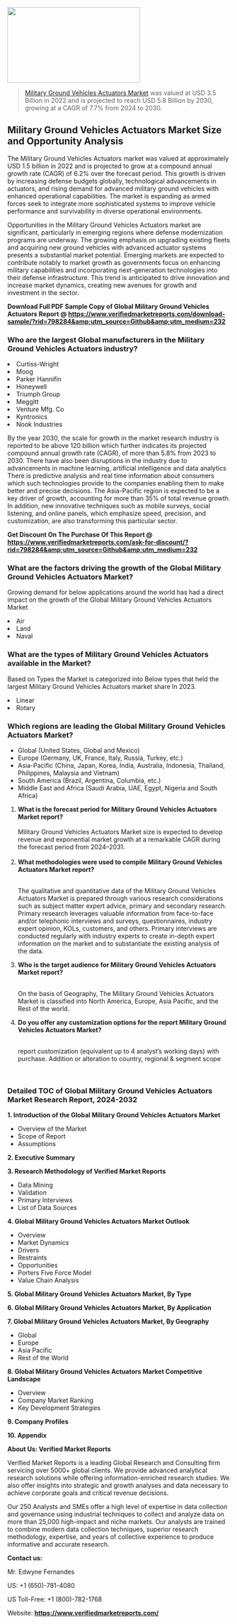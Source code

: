 <img src="https://ffe5etoiles.com/wp-content/uploads/2024/12/MST1-300x171.png" alt="" width="300" height="171" class="alignnone size-medium wp-image-20088" /><blockquote><p><p><a href="https://www.verifiedmarketreports.com/download-sample/?rid=798284&utm_source=Github&utm_medium=232" target="_blank">Military Ground Vehicles Actuators Market</a> was valued at USD 3.5 Billion in 2022 and is projected to reach USD 5.8 Billion by 2030, growing at a CAGR of 7.7% from 2024 to 2030.</p></blockquote><p><h2>Military Ground Vehicles Actuators Market Size and Opportunity Analysis</h2><p>The Military Ground Vehicles Actuators market was valued at approximately USD 1.5 billion in 2022 and is projected to grow at a compound annual growth rate (CAGR) of 6.2% over the forecast period. This growth is driven by increasing defense budgets globally, technological advancements in actuators, and rising demand for advanced military ground vehicles with enhanced operational capabilities. The market is expanding as armed forces seek to integrate more sophisticated systems to improve vehicle performance and survivability in diverse operational environments.</p><p>Opportunities in the Military Ground Vehicles Actuators market are significant, particularly in emerging regions where defense modernization programs are underway. The growing emphasis on upgrading existing fleets and acquiring new ground vehicles with advanced actuator systems presents a substantial market potential. Emerging markets are expected to contribute notably to market growth as governments focus on enhancing military capabilities and incorporating next-generation technologies into their defense infrastructure. This trend is anticipated to drive innovation and increase market dynamics, creating new avenues for growth and investment in the sector.</p></p><p class=""><strong>Download Full PDF Sample Copy of Global Military Ground Vehicles Actuators Report @ <a href="https://www.verifiedmarketreports.com/download-sample/?rid=798284&amp;utm_source=Github&amp;utm_medium=232" target="_blank">https://www.verifiedmarketreports.com/download-sample/?rid=798284&amp;utm_source=Github&amp;utm_medium=232</a></strong></p><h3 id="" class="">Who are the largest Global manufacturers in the Military Ground Vehicles Actuators industry?</h3><p><li>Curtiss-Wright</li><li> Moog</li><li> Parker Hannifin</li><li> Honeywell</li><li> Triumph Group</li><li> Meggitt</li><li> Venture Mfg. Co</li><li> Kyntronics</li><li> Nook Industries</li></p><div class=""><div class="" dir="" data-message-author-role="" data-message-id="" data-message-model-slug=""><div class=""><div class=""><div class=""><div class="" dir="" data-message-author-role="" data-message-id="" data-message-model-slug=""><div class=""><div class=""><p>By the year 2030, the scale for growth in the market research industry is reported to be above 120 billion which further indicates its projected compound annual growth rate (CAGR), of more than 5.8% from 2023 to 2030. There have also been disruptions in the industry due to advancements in machine learning, artificial intelligence and data analytics There is predictive analysis and real time information about consumers which such technologies provide to the companies enabling them to make better and precise decisions. The Asia-Pacific region is expected to be a key driver of growth, accounting for more than 35% of total revenue growth. In addition, new innovative techniques such as mobile surveys, social listening, and online panels, which emphasize speed, precision, and customization, are also transforming this particular sector.</p><p><strong>Get Discount On The Purchase Of This Report @&nbsp; <a href="https://www.verifiedmarketreports.com/ask-for-discount/?rid=798284&amp;utm_source=Github&amp;utm_medium=232" target="_blank">https://www.verifiedmarketreports.com/ask-for-discount/?rid=798284&amp;utm_source=Github&amp;utm_medium=232</a></strong></p></div></div></div></div></div></div></div></div><h3 id="" class="">What are the factors driving the growth of the Global Military Ground Vehicles Actuators Market?</h3><p id="" class="">Growing demand for below applications around the world has had a direct impact on the growth of the Global Military Ground Vehicles Actuators Market</p><p id="" class=""><li>Air</li><li> Land</li><li> Naval</li></p><h3 id="" class="">What are the types of Military Ground Vehicles Actuators available in the Market?</h3><p id="" class="">Based on Types the Market is categorized into Below types that held the largest Military Ground Vehicles Actuators market share In 2023.</p><p id="" class=""><li>Linear</li><li> Rotary</li></p><h3 id="" class="">Which regions are leading the Global Military Ground Vehicles Actuators Market?</h3><ul><li>Global (United States, Global and Mexico)</li><li>Europe (Germany, UK, France, Italy, Russia, Turkey, etc.)</li><li>Asia-Pacific (China, Japan, Korea, India, Australia, Indonesia, Thailand, Philippines, Malaysia and Vietnam)</li><li>South America (Brazil, Argentina, Columbia, etc.)</li><li>Middle East and Africa (Saudi Arabia, UAE, Egypt, Nigeria and South Africa)</li></ul><p><ol><li><strong>What is the forecast period for Military Ground Vehicles Actuators Market report?<br /></strong><br /><span data-sheets-root="1" data-sheets-value="{&quot;1&quot;:2,&quot;2&quot;:&quot;XXXX size is expected to develop revenue and exponential market growth at a remarkable CAGR during the forecast period from 2024&ndash;2030.&quot;}" data-sheets-userformat="{&quot;2&quot;:12674,&quot;4&quot;:{&quot;1&quot;:2,&quot;2&quot;:16776960},&quot;10&quot;:2,&quot;11&quot;:0,&quot;15&quot;:&quot;Arial&quot;,&quot;16&quot;:12}">Military Ground Vehicles Actuators Market size is expected to develop revenue and exponential market growth at a remarkable CAGR during the forecast period from 2024&ndash;2031.</span><br /><br /></li><li><strong>What methodologies were used to compile Military Ground Vehicles Actuators Market report?<br /><br /></strong><p>The qualitative and quantitative data of the&nbsp;Military Ground Vehicles Actuators Market is prepared through various research considerations such as subject matter expert advice, primary and secondary research. Primary research leverages valuable information from face-to-face and/or telephonic interviews and surveys, questionnaires, industry expert opinion, KOLs, customers, and others. Primary interviews are conducted regularly with industry experts to create in-depth expert information on the market and to substantiate the existing analysis of the data.&nbsp;</p></li><li><strong>Who is the target audience for Military Ground Vehicles Actuators Market report?<br /><br /></strong><p>On the basis of Geography, The&nbsp;Military Ground Vehicles Actuators Market is classified into North America, Europe, Asia Pacific, and the Rest of the world.</p></li><li><strong>Do you offer any customization options for the report Military Ground Vehicles Actuators Market?<br /><br /></strong><p>report customization (equivalent up to 4 analyst&rsquo;s working days) with purchase. Addition or alteration to country, regional &amp; segment scope</p><p>&nbsp;</p></li></ol></p><h3 id="" class="">Detailed TOC of Global Military Ground Vehicles Actuators Market Research Report, 2024-2032</h3><p id="" class=""><strong>1. Introduction of the Global Military Ground Vehicles Actuators Market</strong></p><ul><li>Overview of the Market</li><li>Scope of Report</li><li>Assumptions</li></ul><p id="" class=""><strong>2. Executive Summary</strong></p><p id="" class=""><strong>3. Research Methodology of&nbsp;Verified Market Reports</strong></p><ul><li>Data Mining</li><li>Validation</li><li>Primary Interviews</li><li>List of Data Sources</li></ul><p id="" class=""><strong>4. Global Military Ground Vehicles Actuators Market Outlook</strong></p><ul><li>Overview</li><li>Market Dynamics</li><li>Drivers</li><li>Restraints</li><li>Opportunities</li><li>Porters Five Force Model</li><li>Value Chain Analysis</li></ul><p id="" class=""><strong>5. Global Military Ground Vehicles Actuators Market, By&nbsp;Type</strong></p><p id="" class=""><strong>6. Global Military Ground Vehicles Actuators Market, By Application</strong></p><p id="" class=""><strong>7. Global Military Ground Vehicles Actuators Market, By Geography</strong></p><ul><li>Global</li><li>Europe</li><li>Asia Pacific</li><li>Rest of the World</li></ul><p id="" class=""><strong>8. Global Military Ground Vehicles Actuators Market Competitive Landscape</strong></p><ul><li>Overview</li><li>Company Market Ranking</li><li>Key Development Strategies</li></ul><p id="" class=""><strong>9. Company Profiles</strong></p><p id="" class=""><strong>10. Appendix</strong></p><p id="" class=""><strong>About Us: Verified Market Reports</strong></p><p id="" class="">Verified Market Reports is a leading Global Research and Consulting firm servicing over 5000+ global clients. We provide advanced analytical research solutions while offering information-enriched research studies. We also offer insights into strategic and growth analyses and data necessary to achieve corporate goals and critical revenue decisions.</p><p id="" class="">Our 250 Analysts and SMEs offer a high level of expertise in data collection and governance using industrial techniques to collect and analyze data on more than 25,000 high-impact and niche markets. Our analysts are trained to combine modern data collection techniques, superior research methodology, expertise, and years of collective experience to produce informative and accurate research.</p><p id="" class=""><strong>Contact us:</strong></p><p id="" class="">Mr. Edwyne Fernandes</p><p id="" class="">US: +1 (650)-781-4080</p><p id="" class="">US Toll-Free: +1 (800)-782-1768</p><p id="" class="">Website: <a target="" data-test-app-aware-link=""><strong>https://www.verifiedmarketreports.com/</strong></a></p>
